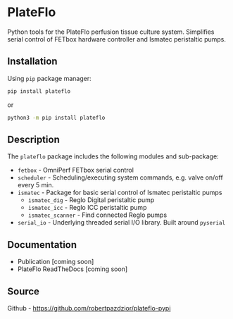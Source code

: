 # PlateFlo
Python tools for the PlateFlo perfusion tissue culture system. Simplifies
serial control of FETbox hardware controller and Ismatec peristaltic pumps.

## Installation
Using `pip` package manager:
```bash
pip install plateflo
```
or
```bash
python3 -m pip install plateflo
```

## Description
The `plateflo` package includes the following modules and sub-package:
* `fetbox` - OmniPerf FETbox serial control
* `scheduler` - Scheduling/executing system commands, e.g. valve on/off every 5 min.
* `ismatec` - Package for basic serial control of Ismatec peristaltic pumps
    * `ismatec_dig` - Reglo Digital peristaltic pump
    * `ismatec_icc` - Reglo ICC peristaltic pump
    * `ismatec_scanner` - Find connected Reglo pumps
* `serial_io` - Underlying threaded serial I/O library. Built around `pyserial`

## Documentation
* Publication [coming soon]
* PlateFlo ReadTheDocs [coming soon]

## Source
Github - https://github.com/robertpazdzior/plateflo-pypi
